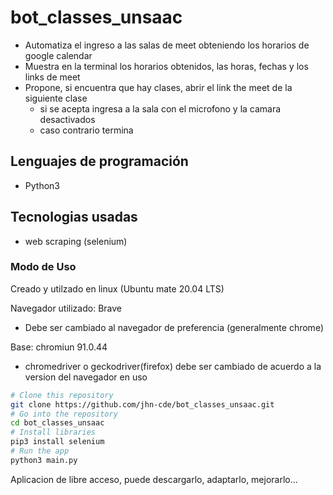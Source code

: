 # bot_classes_unsaac
 - Automatiza el ingreso a las salas de meet obteniendo los horarios de google calendar
 - Muestra en la terminal los horarios obtenidos, las horas, fechas y los links de meet
 - Propone, si encuentra que hay clases, abrir el link the meet de la siguiente clase
   - si se acepta ingresa a la sala con el microfono y la camara desactivados
   - caso contrario termina

## Lenguajes de programación
 - Python3

## Tecnologias usadas
 - web scraping (selenium)
 
### Modo de Uso
Creado y utilzado en linux (Ubuntu mate 20.04 LTS)

Navegador utilizado: Brave
 - Debe ser cambiado al navegador de preferencia (generalmente chrome)

Base: chromiun 91.0.44 
 - chromedriver o geckodriver(firefox) debe ser cambiado de acuerdo a la version del navegador en uso
```bash
# Clone this repository
git clone https://github.com/jhn-cde/bot_classes_unsaac.git
# Go into the repository
cd bot_classes_unsaac
# Install libraries
pip3 install selenium
# Run the app
python3 main.py
```


Aplicacion de libre acceso, puede descargarlo, adaptarlo, mejorarlo...
